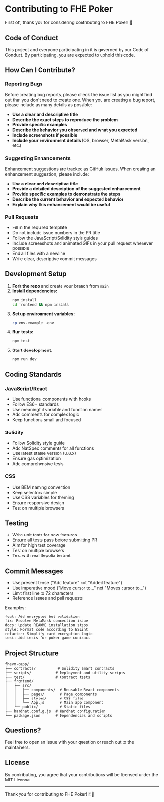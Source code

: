 # Contributing to FHE Poker

First off, thank you for considering contributing to FHE Poker! 🎉

## Code of Conduct

This project and everyone participating in it is governed by our Code of Conduct. By participating, you are expected to uphold this code.

## How Can I Contribute?

### Reporting Bugs

Before creating bug reports, please check the issue list as you might find out that you don't need to create one. When you are creating a bug report, please include as many details as possible:

* **Use a clear and descriptive title**
* **Describe the exact steps to reproduce the problem**
* **Provide specific examples**
* **Describe the behavior you observed and what you expected**
* **Include screenshots if possible**
* **Include your environment details** (OS, browser, MetaMask version, etc.)

### Suggesting Enhancements

Enhancement suggestions are tracked as GitHub issues. When creating an enhancement suggestion, please include:

* **Use a clear and descriptive title**
* **Provide a detailed description of the suggested enhancement**
* **Provide specific examples to demonstrate the steps**
* **Describe the current behavior and expected behavior**
* **Explain why this enhancement would be useful**

### Pull Requests

* Fill in the required template
* Do not include issue numbers in the PR title
* Follow the JavaScript/Solidity style guides
* Include screenshots and animated GIFs in your pull request whenever possible
* End all files with a newline
* Write clear, descriptive commit messages

## Development Setup

1. **Fork the repo** and create your branch from `main`
2. **Install dependencies:**
   ```bash
   npm install
   cd frontend && npm install
   ```
3. **Set up environment variables:**
   ```bash
   cp env.example .env
   ```
4. **Run tests:**
   ```bash
   npm test
   ```
5. **Start development:**
   ```bash
   npm run dev
   ```

## Coding Standards

### JavaScript/React

* Use functional components with hooks
* Follow ES6+ standards
* Use meaningful variable and function names
* Add comments for complex logic
* Keep functions small and focused

### Solidity

* Follow Solidity style guide
* Add NatSpec comments for all functions
* Use latest stable version (0.8.x)
* Ensure gas optimization
* Add comprehensive tests

### CSS

* Use BEM naming convention
* Keep selectors simple
* Use CSS variables for theming
* Ensure responsive design
* Test on multiple browsers

## Testing

* Write unit tests for new features
* Ensure all tests pass before submitting PR
* Aim for high test coverage
* Test on multiple browsers
* Test with real Sepolia testnet

## Commit Messages

* Use present tense ("Add feature" not "Added feature")
* Use imperative mood ("Move cursor to..." not "Moves cursor to...")
* Limit first line to 72 characters
* Reference issues and pull requests

Examples:
```
feat: Add encrypted bet validation
fix: Resolve MetaMask connection issue
docs: Update README installation steps
style: Format code according to ESLint
refactor: Simplify card encryption logic
test: Add tests for poker game contract
```

## Project Structure

```
fhevm-dapp/
├── contracts/          # Solidity smart contracts
├── scripts/           # Deployment and utility scripts
├── test/              # Contract tests
├── frontend/
│   ├── src/
│   │   ├── components/  # Reusable React components
│   │   ├── pages/       # Page components
│   │   ├── styles/      # CSS files
│   │   └── App.js       # Main app component
│   └── public/          # Static files
├── hardhat.config.js  # Hardhat configuration
└── package.json       # Dependencies and scripts
```

## Questions?

Feel free to open an issue with your question or reach out to the maintainers.

## License

By contributing, you agree that your contributions will be licensed under the MIT License.

---

Thank you for contributing to FHE Poker! 🃏🔐

